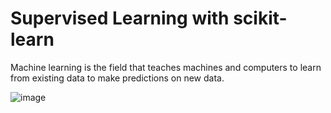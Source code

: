 # Supervised Learning with scikit-learn

Machine learning is the field that teaches machines and computers to learn from existing data to make predictions on new data.

![image](https://upload.wikimedia.org/wikipedia/commons/thumb/0/05/Scikit_learn_logo_small.svg/1920px-Scikit_learn_logo_small.svg.png)

